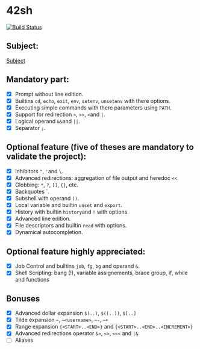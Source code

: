 # 42sh
[![Build Status](https://travis-ci.org/uael/42sh.svg?branch=master)](https://travis-ci.org/uael/42sh)

## Subject:

[Subject](https://cdn.intra.42.fr/pdf/pdf/183/42sh.fr.pdf)

## Mandatory part:
- [x] Prompt without line edition.
- [x] Builtins `cd`, `echo`, `exit`, `env`, `setenv`, `unsetenv` with there options.
- [x] Executing simple commands with there parameters using `PATH`.
- [x] Support for redirection `>`, `>>`, `<`and `|`.
- [x] Logical operand `&&`and `||`.
- [x] Separator `;`.

## Optional feature (five of theses are mandatory to validate the project):
- [x] Inhibitors `"`, `'`and `\`.
- [x] Advanced redirections: aggregation of file output and heredoc `<<`.
- [x] Globbing: `*`, `?`, `[]`, `{}`, etc.
- [x] Backquotes \`.
- [x] Subshell with operand `()`.
- [x] Local variable and builtin `unset` and `export`.
- [x] History with builtin `history`and `!` with options.
- [x] Advanced line edition.
- [x] File descriptors and builtin `read` with options.
- [x] Dynamical autocompletion.

## Optional feature highly appreciated:
- [x] Job Control and builtins `job`, `fg`, `bg` and operand `&`.
- [X] Shell Scripting: bang (!), variable assignements, brace group, if, while and functions

## Bonuses
- [X] Advanced dollar expansion `$(..)`, `$((..))`, `$[..]`
- [X] Tilde expansion `~`, `~<username>`, `~-`, `~+`
- [X] Range expansion `{<START>..<END>}` and `{<START>..<END>..<INCREMENT>}`
- [X] Advanced redirections operator `&>`, `<>`, `<<<` and `|&`
- [ ] Aliases
